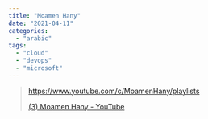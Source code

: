 ```yaml
---
title: "Moamen Hany"
date: "2021-04-11"
categories: 
  - "arabic"
tags: 
  - "cloud"
  - "devops"
  - "microsoft"
---
```


> https://www.youtube.com/c/MoamenHany/playlists
> 
> [(3) Moamen Hany - YouTube](https://www.youtube.com/c/MoamenHany/playlists)
